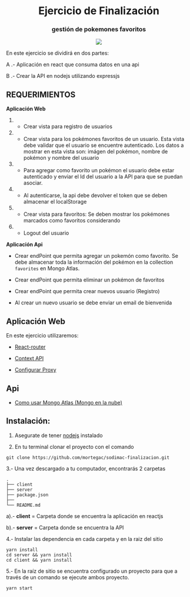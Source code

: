 <p>
    <h1 align="center"> Ejercicio de Finalización </h1>
    <h3 align="center">gestión de pokemones favoritos</h3>
    <p align="center">
        <img src="pokemon.gif">
    </p>
</p>

En este ejercicio se dividirá en dos partes:

A .- Aplicación en react que consuma datos en una api

B .- Crear la API en nodejs utilizando expressjs



## REQUERIMIENTOS

**Aplicación Web**
1. - Crear vista para registro de usuarios

2. - Crear vista para los pokémones favoritos de un usuario. Esta vista debe validar que el usuario se encuentre autenticado.  Los datos a mostrar en esta vista son: imágen del pokémon, nombre de pokémon y nombre del usuario

3. - Para agregar como favorito un pokémon el usuario debe estar autenticado y enviar el Id del usuario a la API para que se puedan asociar.

4. - Al autenticarse, la api debe devolver el token que se deben almacenar el localStorage

5. - Crear vista para favoritos: Se deben mostrar los pokémones marcados como favoritos considerando 

6. - Logout del usuario


**Aplicación Api**
- Crear endPoint que permita agregar un pokemón como favorito.  Se debe almacenar toda la información del pokémon en la collection `favorites` en Mongo Atlas.

- Crear endPoint que permita eliminar un pokémon de favoritos

- Crear endPoint que permita crear nuevos usuario (Registro)

- Al crear un nuevo usuario se debe enviar un email de bienvenida




## Aplicación Web

En este ejercicio utilizaremos:
- [React-router](https://reactrouter.com/)

- [Context API](https://es.reactjs.org/docs/context.html)

- [Configurar Proxy](https://create-react-app.dev/docs/proxying-api-requests-in-development/)



## Api

- [Como usar Mongo Atlas (Mongo en la nube)](https://www.youtube.com/watch?v=308dK6mhPWQ&feature=youtu.be)



<h2>Instalación:</h2>

1. Asegurate de tener [nodejs](https://nodejs.org/es/) instalado

2. En tu terminal clonar el proyecto con el comando 

```
git clone https://github.com/mortegac/sodimac-finalizacion.git
```

3.- Una vez descargado a tu computador, encontrarás 2 carpetas

```
.
├── client
├── server
├── package.json
├── 
└── README.md

```
a).- **client** =  Carpeta donde se encuentra la aplicación en reactjs

b).- **server** =  Carpeta donde se encuentra la API


4.- Instalar las dependencia en cada carpeta y en la raiz del sitio

```
yarn install
cd server && yarn install
cd client && yarn install
```

5.- En la raíz de sitio se encuentra configurado un proyecto para que a través de un comando se ejecute ambos proyecto.

```
yarn start
```
